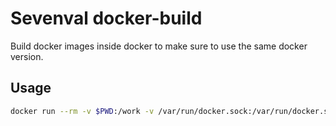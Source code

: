 # Sevenval docker-build

Build docker images inside docker to make sure to use the same docker version.

## Usage

```bash
docker run --rm -v $PWD:/work -v /var/run/docker.sock:/var/run/docker.sock -e IMAGE=nodejs-runner sevenval/docker-build
```
